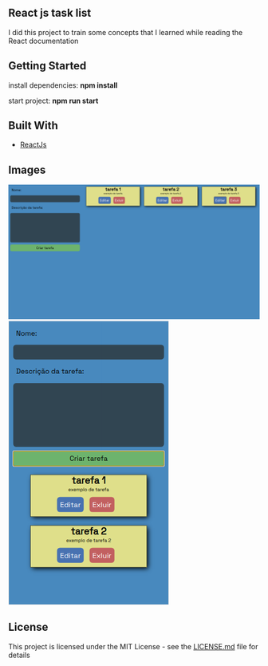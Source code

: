
## React js task list

I did this project to train some concepts that I learned while reading the React documentation

## Getting Started

install dependencies: <b>npm install</b> 

start project: <b>npm run start</b>

## Built With

* [ReactJs](https://pt-br.reactjs.org/)

## Images

<img src="images/desktop_version.png"/>
<img src="images/mobile_version.png"/>

## License

This project is licensed under the MIT License - see the [LICENSE.md](LICENSE.md) file for details

